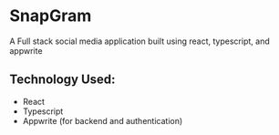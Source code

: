 # SnapGram
A Full stack social media application built using react, typescript, and appwrite

## Technology Used:
   - React
   - Typescript
   - Appwrite (for backend and authentication)